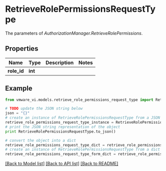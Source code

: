 # RetrieveRolePermissionsRequestType

The parameters of *AuthorizationManager.RetrieveRolePermissions*. 

## Properties
Name | Type | Description | Notes
------------ | ------------- | ------------- | -------------
**role_id** | **int** |  | 

## Example

```python
from vmware_vi.models.retrieve_role_permissions_request_type import RetrieveRolePermissionsRequestType

# TODO update the JSON string below
json = "{}"
# create an instance of RetrieveRolePermissionsRequestType from a JSON string
retrieve_role_permissions_request_type_instance = RetrieveRolePermissionsRequestType.from_json(json)
# print the JSON string representation of the object
print RetrieveRolePermissionsRequestType.to_json()

# convert the object into a dict
retrieve_role_permissions_request_type_dict = retrieve_role_permissions_request_type_instance.to_dict()
# create an instance of RetrieveRolePermissionsRequestType from a dict
retrieve_role_permissions_request_type_form_dict = retrieve_role_permissions_request_type.from_dict(retrieve_role_permissions_request_type_dict)
```
[[Back to Model list]](../README.md#documentation-for-models) [[Back to API list]](../README.md#documentation-for-api-endpoints) [[Back to README]](../README.md)


